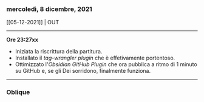 ### mercoledì, 8 dicembre, 2021

[[05-12-2021]] | OUT

---

**Ore 23:27xx**

- Iniziata la riscrittura della partitura.
- Installato il *tag-wrangler plugin* che è effetivamente portentoso.
- Ottimizzato l'*Obsidian GitHub Plugin* che ora pubblica a ritmo di 1 minuto su GitHub e, se gli Dei sorridono, finalmente funziona.

___

### Oblique